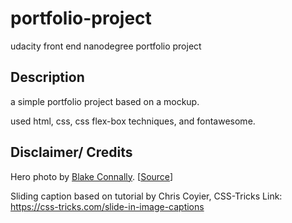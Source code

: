 # portfolio-project
udacity front end nanodegree portfolio project

## Description
a simple portfolio project based on a mockup.

used html, css, css flex-box techniques, and fontawesome.

## Disclaimer/ Credits

Hero photo by <a href="https://unsplash.com/@blakeconnally">Blake Connally</a>. [<a href="https://unsplash.com/photos/B3l0g6HLxr8?utm_source=unsplash&utm_medium=referral&utm_content=creditCopyText">Source</a>]

Sliding caption based on tutorial by Chris Coyier, CSS-Tricks
Link: https://css-tricks.com/slide-in-image-captions

